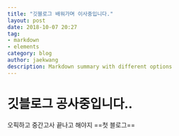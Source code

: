 ```yaml
---
title: "깃블로그 배워가며 이사중입니다."
layout: post
date: 2018-10-07 20:27
tag:
- markdown
- elements
category: blog
author: jaekwang
description: Markdown summary with different options
---
```


# 깃블로그 공사중입니다..

오픽하고 중간고사 끝나고 해야지
==첫 블로그==
